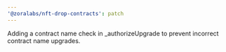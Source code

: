 ```yaml
---
'@zoralabs/nft-drop-contracts': patch
---
```


Adding a contract name check in \_authorizeUpgrade to prevent incorrect contract name upgrades.
